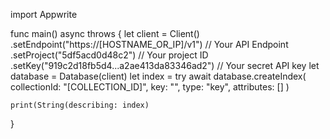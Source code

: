 import Appwrite

func main() async throws {
    let client = Client()
      .setEndpoint("https://[HOSTNAME_OR_IP]/v1") // Your API Endpoint
      .setProject("5df5acd0d48c2") // Your project ID
      .setKey("919c2d18fb5d4...a2ae413da83346ad2") // Your secret API key
    let database = Database(client)
    let index = try await database.createIndex(
        collectionId: "[COLLECTION_ID]",
        key: "",
        type: "key",
        attributes: []
    )

    print(String(describing: index)
}
